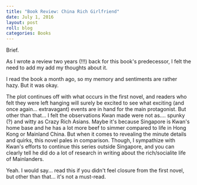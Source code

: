 ```yaml
---
title: "Book Review: China Rich Girlfriend"
date: July 1, 2016
layout: post
roll: blog
categories: Books
---
```


Brief.

As I wrote a review two years (!!!) back for this book's predecessor, I felt the need to add my add my thoughts about it.

I read the book a month ago, so my memory and sentiments are rather hazy. But it was okay.

The plot continues off with what occurs in the first novel, and readers who felt they were left hanging will surely be excited to see what exciting (and once again... extravagant) events are in hand for the main protagonist. But other than that... I felt the observations Kwan made were not as.... spunky (?) and witty as Crazy Rich Asians. Maybe it's because Singapore is Kwan's home base and he has a lot more beef to simmer compared to life in Hong Kong or Mainland China. But when it comes to revealing the minute details and quirks, this novel pales in comparison. Though, I sympathize with Kwan's efforts to continue this series outside Singapore, and you can clearly tell he did do a lot of research in writing about the rich/socialite life of Mainlanders.

Yeah. I would say... read this if you didn't feel closure from the first novel, but other than that... it's not a must-read.
